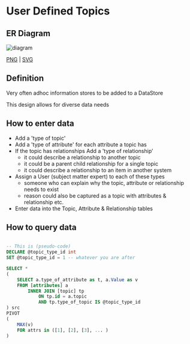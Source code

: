 # User Defined Topics

## ER Diagram

![diagram](topic.svg)

[PNG](topic.png) | [SVG](topic.svg)

## Definition

Very often adhoc information stores to be added to a DataStore

This design allows for diverse data needs


## How to enter data

- Add a 'type of topic'
- Add a 'type of attribute' for each attribute a topic has
- If the topic has relationships Add a 'type of relationship'
    - it could describe a relationship to another topic
    - it could be a parent child relationship for a single topic
    - it could describe a relationship to an item in another system
- Assign a User (subject matter expert) to each of these types 
    - someone who can explain why the topic, attribute or relationship needs to exist
    - reason could also be captured as a topic with attributes & relationship etc.
- Enter data into the Topic, Attribute & Relationship tables

## How to query data

```SQL 

-- This is (pseudo-code)
DECLARE @topic_type_id int 
SET @topic_type_id = 1 -- whatever you are after

SELECT *
(
    SELECT a.type_of_attribute as t, a.Value as v
    FROM [attributes] a
        INNER JOIN [topic] tp
            ON tp.id = a.topic
            AND tp.type_of_topic IS @topic_type_id
) src
PIVOT
(
    MAX(v)
    FOR attrs in ([1], [2], [3], ... )
)
```